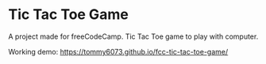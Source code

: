 # Tic Tac Toe Game
A project made for freeCodeCamp. Tic Tac Toe game to play with computer.

Working demo:
https://tommy6073.github.io/fcc-tic-tac-toe-game/
